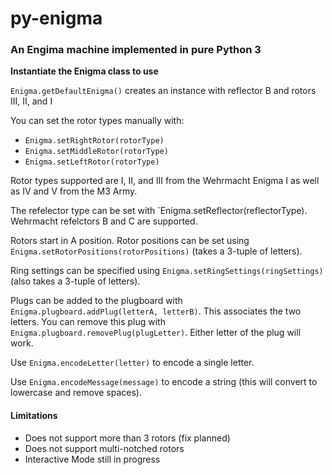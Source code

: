 # py-enigma
### An Engima machine implemented in pure Python 3

__Instantiate the Enigma class to use__

`Enigma.getDefaultEnigma()` creates an instance with reflector B and rotors III, II, and I

You can set the rotor types manually with:

  - `Enigma.setRightRotor(rotorType)`
  - `Enigma.setMiddleRotor(rotorType)`
  - `Enigma.setLeftRotor(rotorType)`

Rotor types supported are I, II, and III from the Wehrmacht Enigma I as well as IV and V from the M3 Army.
  
The refelector type can be set with `Enigma.setReflector(reflectorType). Wehrmacht refelctors B and C are supported.

Rotors start in A position. Rotor positions can be set using `Enigma.setRotorPositions(rotorPositions)` (takes a 3-tuple of letters).


Ring settings can be specified using `Enigma.setRingSettings(ringSettings)` (also takes a 3-tuple of letters).

Plugs can be added to the plugboard with `Enigma.plugboard.addPlug(letterA, letterB)`. This associates the two letters. You can remove this plug with `Enigma.plugboard.removePlug(plugLetter)`. Either letter of the plug will work.

Use `Enigma.encodeLetter(letter)` to encode a single letter. 

Use `Enigma.encodeMessage(message)` to encode a string (this will convert to lowercase and remove spaces).

#### Limitations
- Does not support more than 3 rotors (fix planned)
- Does not support multi-notched rotors
- Interactive Mode still in progress
